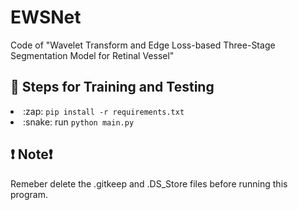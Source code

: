 # EWSNet
Code of "Wavelet Transform and Edge Loss-based Three-Stage Segmentation Model for Retinal Vessel"

## :key: Steps for Training and Testing

<li> :zap: <code>pip install -r requirements.txt </code></li>

<li> :snake: run <code>python main.py</code></li>



## :exclamation: Note:exclamation:
Remeber delete the .gitkeep and .DS_Store files before running this program.
